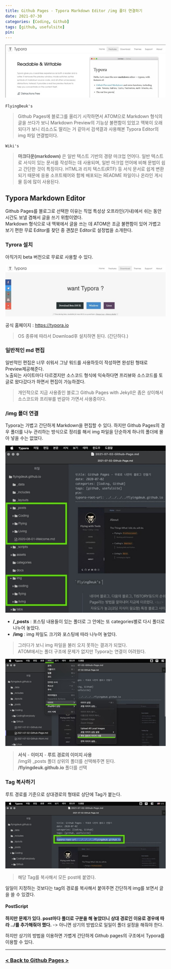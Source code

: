 ```yaml
---
title: Github Pages - Typora Markdown Editor /img 폴더 연결하기
date: 2021-07-30
categories: [Coding, Github]
tags: [github, usefulsite]
pin:
---
```


![typora](/img/coding/github/typora1.jpg)

`FlyingDeuk's`
> Github Pages에 블로그를 올리기 시작하면서 ATOM으로 Markdown 형식의 글을 쓰다가 보니 Markdown Preview의 기능상 불편함이 있었고 맥북이 오래되다가 보니 리소스도 딸리는 거 같아서 검색결과 사용해본 Typora Editor의 img 파일 연결법이다.

`Wiki's`
> **마크다운(markdown)** 은 일반 텍스트 기반의 경량 마크업 언어다. 일반 텍스트로 서식이 있는 문서를 작성하는 데 사용되며, 일반 마크업 언어에 비해 문법이 쉽고 간단한 것이 특징이다. HTML과 리치 텍스트(RTF) 등 서식 문서로 쉽게 변환되기 때문에 응용 소프트웨어와 함께 배포되는 README 파일이나 온라인 게시물 등에 많이 사용된다.


## Typora Markdown Editor
Github Pages를 블로그로 선택한 이유는 직업 특성상 오프라인(기내)에서 쉬는 동안 시간도 보낼 겸해서 글을 쓰기 위함이였다. <br>
Markdown 형식으로 내 맥북에서 글을 쓰는 데 ATOM은 조금 불편함이 있어 가볍고 보기 편한 무료 Editor를 찾던 중 괜찮은 Editor로 설정법을 소개한다.

### Tyrora 설치
아직가지 beta 버전으로 무료로 사용할 수 있다.

![typora](/img/coding/github/typora1-1.jpg)

공식 홈페이지 : https://typora.io
>OS 종류에 따라서 Download후 설치하면 된다. (간단하다.)

### 일반적인 md 편집
일반적인 편집은 너무 쉬워서 그냥 워드를 사용하듯이 작성하면 완성된 형태로 Preview제공해준다. <br>
노출되는 사이트마다 다르겠지만 소스코드 형식에 익숙하다면 프리뷰와 소스코드를 토글로 왔다갔다가 하면서 편집이 가능하겠다.
>개인적으로 지금 사용중인 블로그 Github Pages with Jekyll은 좀은 상이해서 소스코드와 프리뷰를 번갈아 가면서 사용중이다.

### /img 폴더 연결
Typora는 가볍고 간단하게 Markdown을 편집할 수 있다. 하지만 Github Pages의 경우 폴더를 나누 관리하는 방식으로 정리를 해서 img 파일을 단순하게 하나의 폴더에 몰아 넣을 수는 없었다.

![typora](/img/coding/github/typora2.jpg)
- **/_posts** : 포스팅 내용들이 있는 폴더로 그 안에는 또 categories별로 다시 폴더로 나누어 놓았다. <br>
- **/img** : img 파일도 크기와 포스팅에 따라 나누어 놓았다.

>그러다가 보니 img 파일을 불러 오지 못하는 결과가 되었다. <br>
ATOM에서는 폴더 구조에 문제가 없지만 Typora는 연결이 어려웠다.


![typora](/img/coding/github/typora4.jpg)
>**서식** - **이미지** - **루트 경로의 이미지 사용** <br>
/img와 _posts 폴더 상위의 폴더를 선택해주면 된다. <br>
**/flyingdeuk.github.io** 폴더를 선택

### Tag 복사하기
루트 경로를 기준으로 상대경로의 형태로 상단에 Tag가 붙는다.

![typora](/img/coding/github/typora5.jpg)
>해당 Tag를 복사해서 모든 post에 붙였다.

일일이 지정하는 것보다는 tag의 경로를 복사해서 붙여주면 간단하게 img를 보면서 글을 쓸 수 있겠다.

#### PostScript
**하지만 문제가 있다. post마다 폴더로 구분을 해 놓았더니 상대 경로인 이유로 경우에 따라 ../를 추가해줘야 했다.** -> 아니면 상기의 방법으로 일일이 폴더 설정을 해줘야 한다.

하지만 상기의 방법을 이용하면 가볍게 간단하게 Github pages의 구조에서 Typora를 이용할 수 있다.

----------

### [< Back to Github Pages >](/posts/Github-Page/)